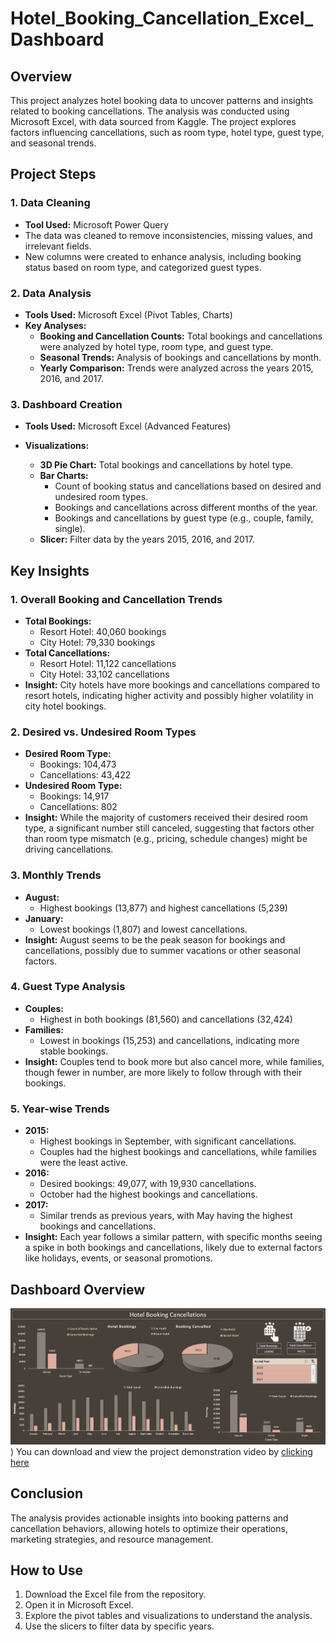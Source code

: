 # Hotel_Booking_Cancellation_Excel_Dashboard

## Overview

This project analyzes hotel booking data to uncover patterns and insights related to booking cancellations. The analysis was conducted using Microsoft Excel, with data sourced from Kaggle. The project explores factors influencing cancellations, such as room type, hotel type, guest type, and seasonal trends.

## Project Steps

### 1. Data Cleaning
- **Tool Used:** Microsoft Power Query
- The data was cleaned to remove inconsistencies, missing values, and irrelevant fields.
- New columns were created to enhance analysis, including booking status based on room type, and categorized guest types.

### 2. Data Analysis
- **Tools Used:** Microsoft Excel (Pivot Tables, Charts)
- **Key Analyses:**
  - **Booking and Cancellation Counts:** Total bookings and cancellations were analyzed by hotel type, room type, and guest type.
  - **Seasonal Trends:** Analysis of bookings and cancellations by month.
  - **Yearly Comparison:** Trends were analyzed across the years 2015, 2016, and 2017.

### 3. Dashboard Creation
- **Tools Used:** Microsoft Excel (Advanced Features)
- **Visualizations:**
  
  - **3D Pie Chart:** Total bookings and cancellations by hotel type.
  - **Bar Charts:**
    - Count of booking status and cancellations based on desired and undesired room types.
    - Bookings and cancellations across different months of the year.
    - Bookings and cancellations by guest type (e.g., couple, family, single).
  - **Slicer:** Filter data by the years 2015, 2016, and 2017.

## Key Insights

### 1. **Overall Booking and Cancellation Trends**
   - **Total Bookings:** 
     - Resort Hotel: 40,060 bookings
     - City Hotel: 79,330 bookings
   - **Total Cancellations:**
     - Resort Hotel: 11,122 cancellations
     - City Hotel: 33,102 cancellations
   - **Insight:** City hotels have more bookings and cancellations compared to resort hotels, indicating higher activity and possibly higher volatility in city hotel bookings.

### 2. **Desired vs. Undesired Room Types**
   - **Desired Room Type:**
     - Bookings: 104,473
     - Cancellations: 43,422
   - **Undesired Room Type:**
     - Bookings: 14,917
     - Cancellations: 802
   - **Insight:** While the majority of customers received their desired room type, a significant number still canceled, suggesting that factors other than room type mismatch (e.g., pricing, schedule changes) might be driving cancellations.

### 3. **Monthly Trends**
   - **August:** 
     - Highest bookings (13,877) and highest cancellations (5,239)
   - **January:**
     - Lowest bookings (1,807) and lowest cancellations.
   - **Insight:** August seems to be the peak season for bookings and cancellations, possibly due to summer vacations or other seasonal factors.

### 4. **Guest Type Analysis**
   - **Couples:**
     - Highest in both bookings (81,560) and cancellations (32,424)
   - **Families:** 
     - Lowest in bookings (15,253) and cancellations, indicating more stable bookings.
   - **Insight:** Couples tend to book more but also cancel more, while families, though fewer in number, are more likely to follow through with their bookings.

### 5. **Year-wise Trends**
   - **2015:**
     - Highest bookings in September, with significant cancellations.
     - Couples had the highest bookings and cancellations, while families were the least active.
   - **2016:**
     - Desired bookings: 49,077, with 19,930 cancellations.
     - October had the highest bookings and cancellations.
   - **2017:**
     - Similar trends as previous years, with May having the highest bookings and cancellations.
   - **Insight:** Each year follows a similar pattern, with specific months seeing a spike in both bookings and cancellations, likely due to external factors like holidays, events, or seasonal promotions.
## Dashboard Overview
![This is how the dashboard looks like.](Hotel_Dashboard.png))
You can download and view the project demonstration video by [clicking here](https://github.com/NikithaMogaveer/HR_Data_Analytics_PowerBI_Dashboard/releases/download/hr-dashboard-demo-video-v1/HR_clip.mp4)


## Conclusion

The analysis provides actionable insights into booking patterns and cancellation behaviors, allowing hotels to optimize their operations, marketing strategies, and resource management.

## How to Use

1. Download the Excel file from the repository.
2. Open it in Microsoft Excel.
3. Explore the pivot tables and visualizations to understand the analysis.
4. Use the slicers to filter data by specific years.

